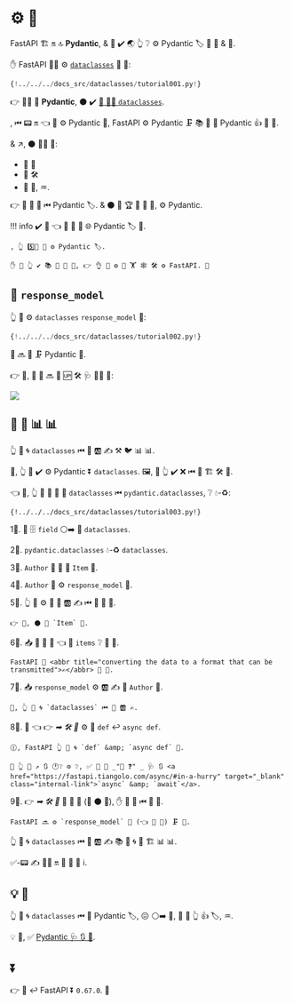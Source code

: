# ⚙️ 🎻

FastAPI 🏗 🔛 🔝 **Pydantic**, &amp; 👤 ✔️ 🌏 👆 ❔ ⚙️ Pydantic 🏷 📣 📨 &amp; 📨.

✋️ FastAPI 🐕‍🦺 ⚙️ <a href="https://docs.python.org/3/library/dataclasses.html" class="external-link" target="_blank">`dataclasses`</a> 🎏 🌌:

```Python hl_lines="1  7-12  19-20"
{!../../../docs_src/dataclasses/tutorial001.py!}
```

👉 🐕‍🦺 👏 **Pydantic**, ⚫️ ✔️ <a href="https://pydantic-docs.helpmanual.io/usage/dataclasses/#use-of-stdlib-dataclasses-with-basemodel" class="external-link" target="_blank">🔗 🐕‍🦺 `dataclasses`</a>.

, ⏮ 📟 🔛 👈 🚫 ⚙️ Pydantic 🎯, FastAPI ⚙️ Pydantic 🗜 📚 🐩 🎻 Pydantic 👍 🍛 🎻.

&amp; ↗️, ⚫️ 🐕‍🦺 🎏:

* 💽 🔬
* 💽 🛠
* 💽 🧾, ♒️.

👉 👷 🎏 🌌 ⏮ Pydantic 🏷. &amp; ⚫️ 🤙 🏆 🎏 🌌 🔘, ⚙️ Pydantic.

!!! info
    ✔️ 🤯 👈 🎻 💪 🚫 🌐 Pydantic 🏷 💪.

    , 👆 5️⃣📆 💪 ⚙️ Pydantic 🏷.

    ✋️ 🚥 👆 ✔️ 📚 🎻 🤥 🤭, 👉 👌 🎱 ⚙️ 👫 🏋️ 🕸 🛠 ⚙️ FastAPI. 👶

## 🎻 `response_model`

👆 💪 ⚙️ `dataclasses` `response_model` 🔢:

```Python hl_lines="1  7-13  19"
{!../../../docs_src/dataclasses/tutorial002.py!}
```

🎻 🔜 🔁 🗜 Pydantic 🎻.

👉 🌌, 🚮 🔗 🔜 🎦 🆙 🛠 🩺 👩‍💻 🔢:

<img src="/img/tutorial/dataclasses/image01.png">

## 🎻 🔁 📊 📊

👆 💪 🌀 `dataclasses` ⏮ 🎏 🆎 ✍ ⚒ 🐦 📊 📊.

💼, 👆 💪 ✔️ ⚙️ Pydantic ⏬ `dataclasses`. 🖼, 🚥 👆 ✔️ ❌ ⏮ 🔁 🏗 🛠 🧾.

👈 💼, 👆 💪 🎯 💱 🐩 `dataclasses` ⏮ `pydantic.dataclasses`, ❔ 💧-♻:

```{ .python .annotate hl_lines="1  5  8-11  14-17  23-25  28" }
{!../../../docs_src/dataclasses/tutorial003.py!}
```

1⃣. 👥 🗄 `field` ⚪️➡️ 🐩 `dataclasses`.

2⃣. `pydantic.dataclasses` 💧-♻ `dataclasses`.

3⃣. `Author` 🎻 🔌 📇 `Item` 🎻.

4⃣. `Author` 🎻 ⚙️ `response_model` 🔢.

5⃣. 👆 💪 ⚙️ 🎏 🐩 🆎 ✍ ⏮ 🎻 📨 💪.

    👉 💼, ⚫️ 📇 `Item` 🎻.

6⃣. 📥 👥 🛬 📖 👈 🔌 `items` ❔ 📇 🎻.

    FastAPI 🎯 <abbr title="converting the data to a format that can be transmitted">✍</abbr> 💽 🎻.

7⃣. 📥 `response_model` ⚙️ 🆎 ✍ 📇 `Author` 🎻.

    🔄, 👆 💪 🌀 `dataclasses` ⏮ 🐩 🆎 ✍.

8⃣. 👀 👈 👉 *➡ 🛠 🔢* ⚙️ 🥔 `def` ↩️ `async def`.

    🕧, FastAPI 👆 💪 🌀 `def` &amp; `async def` 💪.

    🚥 👆 💪 ↗️ 🔃 🕐❔ ⚙️ ❔, ✅ 👅 📄 _"🏃 ❓" _ 🩺 🔃 <a href="https://fastapi.tiangolo.com/async/#in-a-hurry" target="_blank" class="internal-link">`async` &amp; `await`</a>.

9⃣. 👉 *➡ 🛠 🔢* 🚫 🛬 🎻 (👐 ⚫️ 💪), ✋️ 📇 📖 ⏮ 🔗 💽.

    FastAPI 🔜 ⚙️ `response_model` 🔢 (👈 🔌 🎻) 🗜 📨.

👆 💪 🌀 `dataclasses` ⏮ 🎏 🆎 ✍ 📚 🎏 🌀 📨 🏗 📊 📊.

✅-📟 ✍ 💁‍♂ 🔛 👀 🌅 🎯 ℹ.

## 💡 🌅

👆 💪 🌀 `dataclasses` ⏮ 🎏 Pydantic 🏷, 😖 ⚪️➡️ 👫, 🔌 👫 👆 👍 🏷, ♒️.

💡 🌅, ✅ <a href="https://pydantic-docs.helpmanual.io/usage/dataclasses/" class="external-link" target="_blank">Pydantic 🩺 🔃 🎻</a>.

## ⏬

👉 💪 ↩️ FastAPI ⏬ `0.67.0`. 👶
